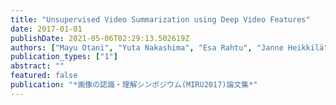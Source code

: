 ```yaml
---
title: "Unsupervised Video Summarization using Deep Video Features"
date: 2017-01-01
publishDate: 2021-05-06T02:29:13.502619Z
authors: ["Mayu Otani", "Yuta Nakashima", "Esa Rahtu", "Janne Heikkilä", "Naokazu Yokoya"]
publication_types: ["1"]
abstract: ""
featured: false
publication: "*画像の認識・理解シンポジウム(MIRU2017)論文集*"
---
```


